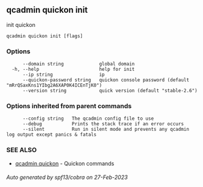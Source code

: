 ## qcadmin quickon init

init quickon

```
qcadmin quickon init [flags]
```

### Options

```
      --domain string             global domain
  -h, --help                      help for init
      --ip string                 ip
      --quickon-password string   quickon console password (default "mRrQSaxKns1YIbg2A6XAP0K4ICEnTjK0")
      --version string            quick version (default "stable-2.6")
```

### Options inherited from parent commands

```
      --config string   The qcadmin config file to use
      --debug           Prints the stack trace if an error occurs
      --silent          Run in silent mode and prevents any qcadmin log output except panics & fatals
```

### SEE ALSO

* [qcadmin quickon](qcadmin_quickon.md)	 - Quickon commands

###### Auto generated by spf13/cobra on 27-Feb-2023

